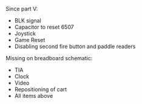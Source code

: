 

Since part V:
- BLK signal
- Capacitor to reset 6507
- Joystick
- Game Reset
- Disabling second fire button and paddle readers

Missing on breadboard schematic:
- TIA
- Clock
- Video
- Repositioning of cart
- All items above